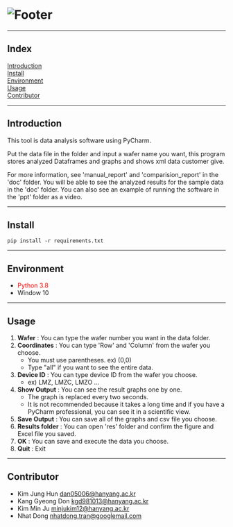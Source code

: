 # ![Footer](https://capsule-render.vercel.app/api?type=waving&color=auto&height=200&section=footer&text=Programming%20for%20Engineer%20II%20Group%20B2&fontSize=40&)

***

## Index
[Introduction](#Introduction)   
[Install](#Install)  
[Environment](#Environment)  
[Usage](#Usage)  
[Contributor](#Contributor)  
***

## Introduction
This tool is data analysis software using PyCharm. 

Put the data file in the folder and input a wafer name you want, 
this program stores analyzed Dataframes and graphs and shows xml data customer give.

For more information, see 'manual_report' and 'comparision_report' in the 'doc' folder.
You will be able to see the analyzed results for the sample data in the 'doc' folder.
You can also see an example of running the software in the 'ppt' folder as a video.
***

## Install
 ```
pip install -r requirements.txt
 ```
***

## Environment
* <span style="color:red">Python 3.8</span>
* Window 10

***

## Usage
1. **Wafer** : You can type the wafer number you want in the data folder.
2. **Coordinates** : You can type 'Row' and 'Column' from the wafer you choose.
   * You must use parentheses. ex) (0,0) 
   * Type "all" if you want to see the entire data.
3. **Device ID** : You can type device ID from the wafer you choose.
   * ex) LMZ, LMZC, LMZO ...
4. **Show Output** : You can see the result graphs one by one.
   * The graph is replaced every two seconds.
   * It is not recommended because it takes a long time and if you have a PyCharm professional, you can see it in a scientific view.
5. **Save Output** : You can save all of the graphs and csv file you choose.
6. **Results folder** : You can open 'res' folder and confirm the figure and Excel file you saved.
7. **OK** : You can save and execute the data you choose.
8. **Quit** : Exit
***

## Contributor
* Kim Jung Hun              dan05006@hanyang.ac.kr
* Kang Gyeong Don           kgd981013@hanyang.ac.kr  
* Kim Min Ju                minjukim12@hanyang.ac.kr  
* Nhat Dong                 nhatdong.tran@googlemail.com 
